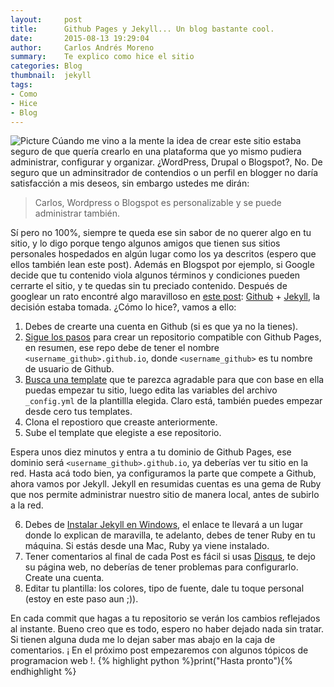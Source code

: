 ```yaml
---
layout:     post
title:      Github Pages y Jekyll... Un blog bastante cool.
date:       2015-08-13 19:29:04
author:     Carlos Andrés Moreno
summary:    Te explico como hice el sitio
categories: Blog
thumbnail:  jekyll
tags:
- Como
- Hice
- Blog
---
```

<!-- ![Thumper](http://www.webhostwhat.com/wp-content/uploads/host-jekyll-blog-github.jpg) -->
![Picture](../../../../../../images/2015-08-13/Github+Jekyll.jpg)
Cúando me vino a la mente la idea de crear este sitio estaba seguro de que quería crearlo en una plataforma que yo mismo pudiera administrar, configurar y organizar. ¿WordPress, Drupal o Blogspot?, No. De seguro que un adminsitrador de contendios o un perfil en blogger no daría satisfacción a mis deseos, sin embargo ustedes me dirán:

>Carlos, Wordpress o Blogspot es personalizable y se puede administrar también.

Sí pero no 100%, siempre te queda ese sin sabor de no querer algo en tu sitio, y lo digo porque tengo algunos amigos que tienen sus sitios personales hospedados en algún lugar como los ya descritos (espero que ellos también lean este post). Además en Blogspot por ejemplo, si Google decide que tu contenido viola algunos términos y condiciones pueden cerrarte el sitio, y te quedas sin tu preciado contenido. Después de googlear un rato encontré algo maravilloso en [este post][1]: [Github][2] + [Jekyll][3], la decisión estaba tomada. ¿Cómo lo hice?, vamos a ello:

1. Debes de crearte una cuenta en Github (si es que ya no la tienes).
2. [Sigue los pasos][4] para crear un repositorio compatible con Github Pages, en resumen, ese repo debe de tener el nombre `<username_github>.github.io`, donde `<username_github>` es tu nombre de usuario de Github.
3. [Busca una template][5] que te parezca agradable para que con base en ella puedas empezar tu sitio, luego edita las variables del archivo `_config.yml` de la plantillla elegida. Claro está, también puedes empezar desde cero tus templates.
4. Clona el repostioro que creaste anteriormente.
5. Sube el template que elegiste a ese repositorio.

Espera unos diez minutos y entra a tu dominio de Github Pages, ese dominio será `<username_github>.github.io`, ya deberías ver tu sitio en la red. Hasta acá todo bien, ya configuramos la parte que compete a Github, ahora vamos por Jekyll. Jekyll en resumidas cuentas es una gema de Ruby que nos permite administrar nuestro sitio de manera local, antes de subirlo a la red.

6. Debes de [Instalar Jekyll en Windows][6], el enlace te llevará a un lugar donde lo explican de maravilla, te adelanto, debes de tener Ruby en tu máquina. Si estás desde una Mac, Ruby ya viene instalado. 
7. Tener comentarios al final de cada Post es fácil si usas [Disqus][7], te dejo su página web, no deberías de tener problemas para configurarlo. Create una cuenta.
8. Editar tu plantilla: los colores, tipo de fuente, dale tu toque personal (estoy en este paso aun ;)).

En cada commit que hagas a tu repositorio se verán los cambios reflejados al instante. Bueno creo que es todo, espero no haber dejado nada sin tratar. Si tienen alguna duda me lo dejan saber mas abajo en la caja de comentarios. 
¡ En el próximo post empezaremos con algunos tópicos de programacion web !. {% highlight python %}print("Hasta pronto"){% endhighlight %}

[1]: http://raulavila.com/2015/01/como-hice-el-blog/
[2]: https://github.com/
[3]: http://jekyllrb.com/
[4]: https://pages.github.com/
[5]: http://jekyllthemes.org/
[6]: http://yesez5.github.io/2014/04/08/instalar-jekyll-windows/
[7]: https://disqus.com/

